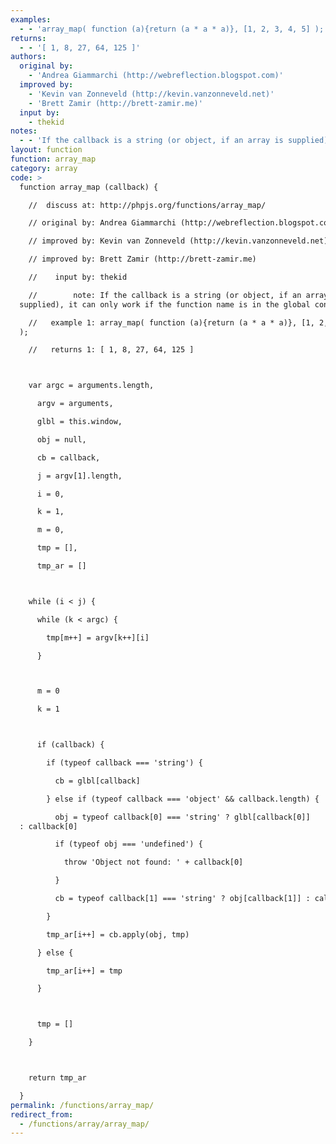 ```yaml
---
examples:
  - - 'array_map( function (a){return (a * a * a)}, [1, 2, 3, 4, 5] );'
returns:
  - - '[ 1, 8, 27, 64, 125 ]'
authors:
  original by:
    - 'Andrea Giammarchi (http://webreflection.blogspot.com)'
  improved by:
    - 'Kevin van Zonneveld (http://kevin.vanzonneveld.net)'
    - 'Brett Zamir (http://brett-zamir.me)'
  input by:
    - thekid
notes:
  - - 'If the callback is a string (or object, if an array is supplied), it can only work if the function name is in the global context'
layout: function
function: array_map
category: array
code: >
  function array_map (callback) {

    //  discuss at: http://phpjs.org/functions/array_map/

    // original by: Andrea Giammarchi (http://webreflection.blogspot.com)

    // improved by: Kevin van Zonneveld (http://kevin.vanzonneveld.net)

    // improved by: Brett Zamir (http://brett-zamir.me)

    //    input by: thekid

    //        note: If the callback is a string (or object, if an array is
  supplied), it can only work if the function name is in the global context

    //   example 1: array_map( function (a){return (a * a * a)}, [1, 2, 3, 4, 5]
  );

    //   returns 1: [ 1, 8, 27, 64, 125 ]



    var argc = arguments.length,

      argv = arguments,

      glbl = this.window,

      obj = null,

      cb = callback,

      j = argv[1].length,

      i = 0,

      k = 1,

      m = 0,

      tmp = [],

      tmp_ar = []



    while (i < j) {

      while (k < argc) {

        tmp[m++] = argv[k++][i]

      }



      m = 0

      k = 1



      if (callback) {

        if (typeof callback === 'string') {

          cb = glbl[callback]

        } else if (typeof callback === 'object' && callback.length) {

          obj = typeof callback[0] === 'string' ? glbl[callback[0]]
  : callback[0]

          if (typeof obj === 'undefined') {

            throw 'Object not found: ' + callback[0]

          }

          cb = typeof callback[1] === 'string' ? obj[callback[1]] : callback[1]

        }

        tmp_ar[i++] = cb.apply(obj, tmp)

      } else {

        tmp_ar[i++] = tmp

      }



      tmp = []

    }



    return tmp_ar

  }
permalink: /functions/array_map/
redirect_from:
  - /functions/array/array_map/
---
```


<!-- WARNING! This file is auto generated by `npm run web:inject`, do not edit by hand -->
